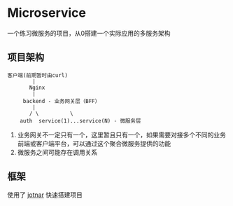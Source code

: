 # Microservice
一个练习微服务的项目，从0搭建一个实际应用的多服务架构

## 项目架构

    客户端(前期暂时由curl)
            |
           Nginx
            |
         backend - 业务网关层（BFF）
            |
           / \          \
        auth  service(1)...service(N) - 微服务层

1. 业务网关不一定只有一个，这里暂且只有一个，如果需要对接多个不同的业务前端或客户端平台，可以通过这个聚合微服务提供的功能
2. 微服务之间可能存在调用关系

## 框架

使用了 [jotnar](https://github.com/paulyung541/jotnar) 快速搭建项目
